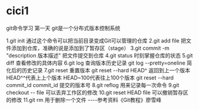 # cici1
git命令学习 第一天
git是一个分布式版本控制系统

1.git init
  通过这个命令可以把当前目录变成Git可以管理的仓库
2.git add file
  把文件添加到仓库，准确的说是添加到了暂存区（stage）
3.git commit -m "description 版本描述"
  把文件提交到仓库
4.git status
  时刻掌握仓库的状态
5.git diff
  查看修改的具体内容
6.git log 
  查询版本历史记录
  git log --pretty=oneline
  简化后的历史记录
7.git reset
  重置版本
  git reset --hard HEAD^
  返回到上一个版本   
  HEAD^^代表上上个版本  HEAD~100代表往上100个版本
  git reset --hard commit_id
  commit_id 提交的版本号
8.git reflog
  用来记录每一次命令
9.git checkout -- file
  可以丢弃工作区的修改
10.git reset HEAD file
  可以撤销暂存区的修改
11.git rm 
  用于删除一个文件
                                                                                                     ----参考资料《Git教程》廖雪峰
